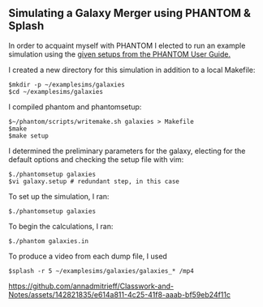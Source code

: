 ## Simulating a Galaxy Merger using PHANTOM & Splash

In order to acquaint myself with PHANTOM I elected to run an example simulation using the [given setups from the PHANTOM User Guide.](https://phantomsph.readthedocs.io/en/latest/user-guide/setups.html)

I created a new directory for this simulation in addition to a local Makefile:

    $mkdir -p ~/examplesims/galaxies
    $cd ~/examplesims/galaxies

I compiled phantom and phantomsetup:

    $~/phantom/scripts/writemake.sh galaxies > Makefile
    $make
    $make setup

I determined the preliminary parameters for the galaxy, electing for the default options and checking the setup file with vim:

    $./phantomsetup galaxies
    $vi galaxy.setup # redundant step, in this case

To set up the simulation, I ran:

    $./phantomsetup galaxies

To begin the calculations, I ran:

    $./phantom galaxies.in

To produce a video from each dump file, I used 

    $splash -r 5 ~/examplesims/galaxies/galaxies_* /mp4

https://github.com/annadmitrieff/Classwork-and-Notes/assets/142821835/e614a811-4c25-41f8-aaab-bf59eb24f11c




